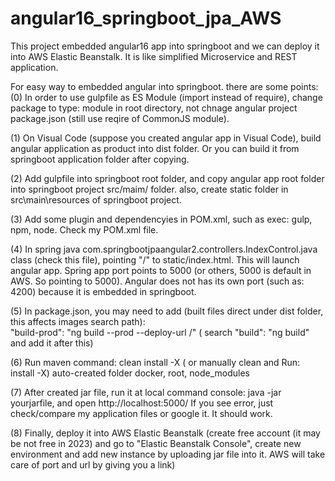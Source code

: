 # angular16_springboot_jpa_AWS

This project embedded angular16 app into springboot and we can deploy it into AWS Elastic Beanstalk.
It is like simplified Microservice and REST application.

For easy way to embedded angular into springboot. there are some points:
(0) In order to use gulpfile as ES Module (import  instead of require), change package to type: module in root directory,
not chnage angular project package.json (still use reqire of CommonJS module).

(1) On Visual Code (suppose you created angular app in Visual Code), build angular application as product into dist folder.
    Or you can build it from springboot application folder after copying.
    
(2) Add gulpfile into springboot root folder, and copy angular app root folder into springboot project src/maim/ folder.
    also, create static folder in src\main\resources of springboot project.
    
(3) Add some plugin and dependencyies in POM.xml, such as exec: gulp, npm, node.  Check my POM.xml file.

(4) In spring java com.springbootjpaangular2.controllers.IndexControl.java class (check this file), 
    pointing "/" to static/index.html. This will launch angular app.
    Spring app port points to 5000 (or others, 5000 is default in AWS. So pointing to 5000). Angular does not 
    has its own port (such as: 4200) because it is embedded in springboot.
    
(5) In package.json, you may need to add (built files direct under dist folder, this affects images search path):   
    "build-prod": "ng build --prod --deploy-url /" ( search "build": "ng build" and add it after this)

(6) Run maven command:  clean install -X  ( or manually clean and Run:  install -X)
    auto-created folder docker, root, node_modules

(7) After created jar file, run it at local command console:   java -jar  yourjarfile, and open http://localhost:5000/
    If you see error, just check/compare my application files or google it. It should work. 

(8) Finally, deploy it into AWS Elastic Beanstalk (create free account (it may be not free in 2023) and go to "Elastic Beanstalk Console", create new environment
    and add new instance by uploading jar file into it. AWS will take care of port and url by giving you a link)
